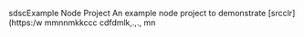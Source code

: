 sdscExample Node Project
An example node project to demonstrate [srcclr](https:/w
mmnnmkkccc
   cdfdmlk,.,.,
mn
